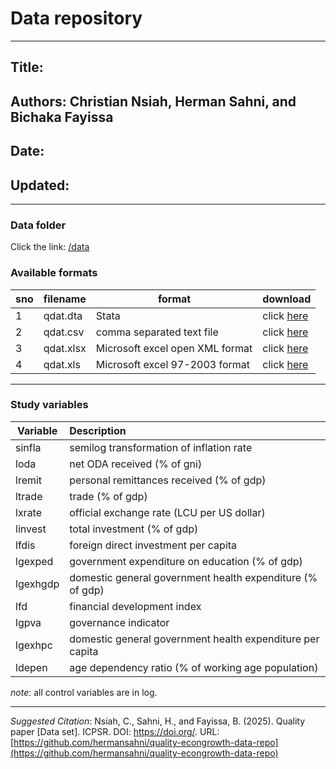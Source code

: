 # Data repository

***

## Title: 

## Authors: Christian Nsiah, Herman Sahni, and Bichaka Fayissa

## Date:

## Updated:

***

### Data folder

Click the link: [/data](https://github.com/hermansahni/quality-econgrowth-data-repo/tree/e206e178f49ecd8053ad6b975bbfc083b2183dee/data)

### Available formats

| sno 	| filename 	| format                        	| download                                                                                                                                  	|
|-----	|----------	|-------------------------------	|-------------------------------------------------------------------------------------------------------------------------------------------	|
|  1   	| qdat.dta 	| Stata                          	| click [here](https://github.com/hermansahni/quality-econgrowth-data-repo/raw/e206e178f49ecd8053ad6b975bbfc083b2183dee/data/qdat.dta)         	|
|  2   	| qdat.csv 	| comma separated text file       	| click [here](https://github.com/hermansahni/quality-econgrowth-data-repo/raw/e206e178f49ecd8053ad6b975bbfc083b2183dee/data/qdat.csv)         	|
|  3   	| qdat.xlsx	| Microsoft excel open XML format  	| click [here](https://github.com/hermansahni/quality-econgrowth-data-repo/raw/e206e178f49ecd8053ad6b975bbfc083b2183dee/data/qdat.xlsx)        	|
|  4   	| qdat.xls 	| Microsoft excel 97-2003 format   	| click [here](https://github.com/hermansahni/quality-econgrowth-data-repo/raw/e206e178f49ecd8053ad6b975bbfc083b2183dee/data/qdat.xls)         	|


***

### Study variables



| Variable  	| Description                                               |
|-----------	|:----------------------------------------------------------|
| sinfla    	| semilog transformation of inflation rate                  |
| loda      	| net ODA received (% of gni)                               |
| lremit    	| personal remittances received (% of gdp)                  |
| ltrade    	| trade (% of gdp)                                          |
| lxrate    	| official exchange rate (LCU per US dollar)                |
| linvest   	| total investment (% of gdp)                               |
| lfdis     	| foreign direct investment per capita                      |
| lgexped   	| government expenditure on education (% of gdp)            |
| lgexhgdp  	| domestic general government health expenditure (% of gdp) |
| lfd       	| financial development index                               |
| lgpva     	| governance indicator                                      |
| lgexhpc   	| domestic general government health expenditure per capita |
| ldepen    	| age dependency ratio (% of working age population)        |


*note*: all control variables are in log.

***




*Suggested Citation*: Nsiah, C., Sahni, H., and Fayissa, B. (2025). Quality paper [Data set]. ICPSR. DOI: https://doi.org/. URL: [https://github.com/hermansahni/quality-econgrowth-data-repo](https://github.com/hermansahni/quality-econgrowth-data-repo)

